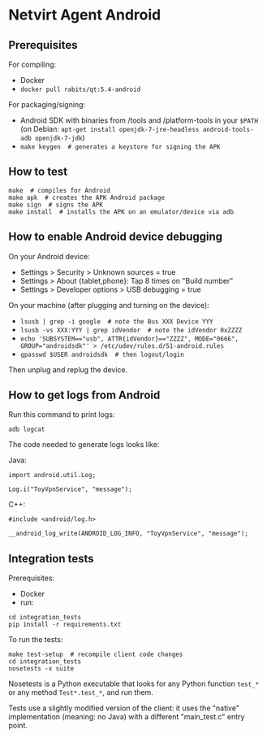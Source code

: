Netvirt Agent Android
=====================

Prerequisites
-------------

For compiling:

* Docker
* `docker pull rabits/qt:5.4-android`

For packaging/signing:

* Android SDK with binaries from /tools and /platform-tools in your `$PATH` (on Debian: `apt-get install openjdk-7-jre-headless android-tools-adb openjdk-7-jdk`)
* `make keygen  # generates a keystore for signing the APK`

How to test
-----------

```
make  # compiles for Android
make apk  # creates the APK Android package
make sign  # signs the APK
make install  # installs the APK on an emulator/device via adb
```

How to enable Android device debugging
--------------------------------------

On your Android device:
- Settings > Security > Unknown sources = true
- Settings > About {tablet,phone}: Tap 8 times on "Build number"
- Settings > Developer options > USB debugging = true

On your machine (after plugging and turning on the device):
- `lsusb | grep -i google  # note the Bus XXX Device YYY`
- `lsusb -vs XXX:YYY | grep idVendor  # note the idVendor 0xZZZZ`
- `echo 'SUBSYSTEM=="usb", ATTR{idVendor}=="ZZZZ", MODE="0666", GROUP="androidsdk"' > /etc/udev/rules.d/51-android.rules`
- `gpasswd $USER androidsdk  # then logout/login`

Then unplug and replug the device.


How to get logs from Android
----------------------------

Run this command to print logs:

`adb logcat`


The code needed to generate logs looks like:

Java:
```
import android.util.Log;

Log.i("ToyVpnService", "message");
```

C++:
```
#include <android/log.h>

__android_log_write(ANDROID_LOG_INFO, "ToyVpnService", "message");

```

Integration tests
-----------------

Prerequisites:
- Docker
- run:
```
cd integration_tests
pip install -r requirements.txt
```

To run the tests:

```
make test-setup  # recompile client code changes
cd integration_tests
nosetests -x suite
```

Nosetests is a Python executable that looks for any Python function `test_*` or any method `Test*.test_*`, and run them.

Tests use a slightly modified version of the client: it uses the "native" implementation (meaning: no Java) with a different "main_test.c" entry point.
